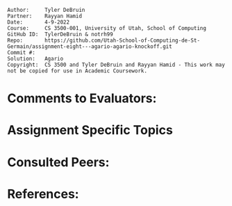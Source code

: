 ```
Author:     Tyler DeBruin
Partner:    Rayyan Hamid
Date:       4-9-2022
Course:     CS 3500-001, University of Utah, School of Computing
GitHub ID:  TylerDeBruin & notrh99
Repo:       https://github.com/Utah-School-of-Computing-de-St-Germain/assignment-eight---agario-agario-knockoff.git
Commit #:   
Solution:   Agario
Copyright:  CS 3500 and Tyler DeBruin and Rayyan Hamid - This work may not be copied for use in Academic Coursework.
```

# Comments to Evaluators:

# Assignment Specific Topics

# Consulted Peers:

# References:

